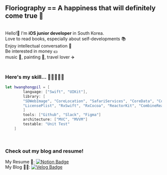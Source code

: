 ## Floriography == A happiness that will definitely come true 🌼
<br/>
Hello!👋 I'm <b>iOS junior developer</b> in South Korea. 
<br/>
Love to read books, especially about self-developments 📚  
<br/>
Enjoy intellectual conversation 💬  
<br/>
Be interested in money 💵  
<br/>
music 🎹, painting 🎨, travel lover ✈️

<br/>
<br/>

### Here's my skill... 🔨👷‍♂️👨‍💻
```swift
let hwanghongpil = [
        language: ["Swift", "UIKit"],
        library: [
        "SDWebImage", "CoreLocation", "SafariServices", "CoreData", "Combine", "Alamofire", "SnapKit",
        "LicensePlist", "RxSwift", "RxCocoa", "ReactorKit", "CombineReactor", "Then", "WeatherKit", "Chart"
        ]
        tools: ["Github", "Slack", "Figma"]
        architecture: ["MVC", "MVVM"]
        testable: "Unit Test"
    ]
```
<br/>

### Check out my blog and resume!
My Resume 📄: [![Notion Badge](http://img.shields.io/badge/-Notion-000000?style=flat&logo=Notion&link=https://frenchmarigoldflower.notion.site/frenchmarigoldflower/8525909711344c118d9f282063b9f076)](https://frenchmarigoldflower.notion.site/frenchmarigoldflower/8525909711344c118d9f282063b9f076)
<br/>
My Blog 🧑‍🏫: [![Velog Badge](http://img.shields.io/badge/-Velog-20C997?style=flat&logo=Velog&link=https://velog.io/@marigold410)](https://velog.io/@marigold410)
